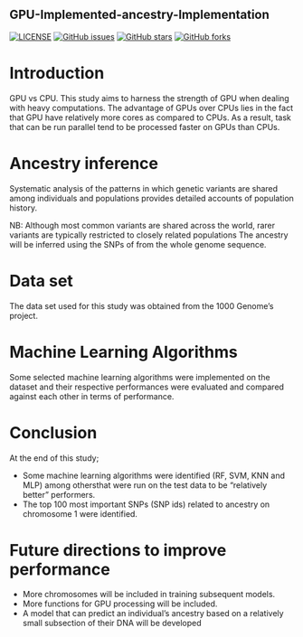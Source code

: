 ## GPU-Implemented-ancestry-Implementation
[![LICENSE](https://img.shields.io/github/license/rayotoo/GPU-Implemented-ancestry-Implementation-?style=flat-square&color=green)](https://github.com/rayotoo/GPU-Implemented-ancestry-Implementation-/blob/main/LICENSE)
[![GitHub issues](https://img.shields.io/github/issues/rayotoo/GPU-Implemented-ancestry-Implementation-?style=flat-square)](https://github.com/rayotoo/Bulk-RNA-seq/issues)
[![GitHub stars](https://img.shields.io/github/stars/rayotoo/GPU-Implemented-ancestry-Implementation-?style=flat-square&color=important)](https://github.com/rayotoo/Bulk-RNA-seq/stargazers)
[![GitHub forks](https://img.shields.io/github/forks/rayotoo/GPU-Implemented-ancestry-Implementation-?style=flat-square&color=blueviolet)](https://github.com/rayotoo/Bulk-RNA-seq/network/members)

# Introduction
GPU vs CPU. 
This study aims to harness the strength of GPU when dealing with heavy computations. The advantage of GPUs over CPUs lies in the fact that GPU have relatively more cores as compared to CPUs. As a result, task that can be run parallel tend to be processed faster on GPUs than CPUs.

# Ancestry inference
Systematic analysis of the patterns in which genetic variants are shared among individuals and populations provides detailed accounts of population history. 

NB: Although most common variants are shared across the world, rarer variants are typically restricted to closely related populations
The ancestry will be inferred using the SNPs of from the whole genome sequence.


# Data set
The data set used for this study was obtained from the 1000 Genome’s project.

# Machine Learning Algorithms
Some selected machine learning algorithms were implemented on the dataset and their respective performances were evaluated and compared against each other in terms of performance.


# Conclusion
At the end of this study;
  + Some machine learning algorithms were identified (RF, SVM, KNN and MLP) among othersthat were run on the test data to be “relatively better” performers.
  + The top 100 most important SNPs (SNP ids) related to ancestry on chromosome 1 were identified.

# Future directions to improve performance
  + More chromosomes will  be included in training subsequent models.
  + More functions for GPU processing will be included.
  + A model that can predict an individual’s ancestry based on a relatively small subsection of their DNA will be developed
